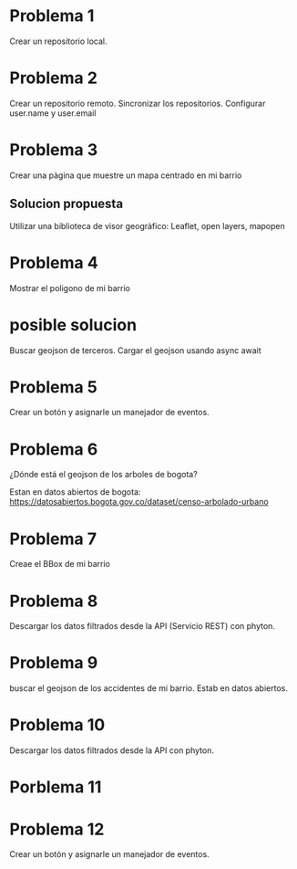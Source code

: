 # Problema 1 

Crear un repositorio local.

# Problema 2 
Crear un repositorio remoto.
Sincronizar los repositorios.
Configurar user.name  y user.email

# Problema  3 
Crear una pàgina que muestre un mapa centrado en mi barrio 
## Solucion propuesta
Utilizar una biblioteca de visor geogràfico: Leaflet, open layers, mapopen

#  Problema 4
Mostrar el poligono de mi barrio 

# posible solucion 
Buscar geojson de terceros.
Cargar el geojson usando async await

# Problema 5
Crear un botón y asignarle un manejador de eventos. 

# Problema 6
¿Dónde está el geojson de los arboles de bogota?

Estan en datos abiertos de bogota: https://datosabiertos.bogota.gov.co/dataset/censo-arbolado-urbano

# Problema 7 
Creae el BBox de mi barrio 

# Problema 8 
Descargar los datos filtrados desde la API (Servicio REST) con phyton. 

# Problema 9
buscar el geojson de los accidentes de mi barrio.
Estab en datos abiertos. 

# Problema 10
Descargar los datos filtrados desde la API con phyton.
# Porblema 11
# Problema 12
Crear un botón y asignarle un manejador de eventos. 






